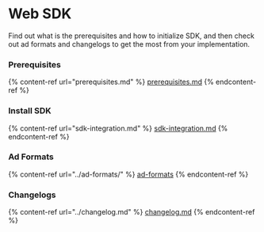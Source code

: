 # Web SDK

Find out what is the prerequisites and how to initialize SDK, and then check out ad formats and changelogs to get the most from your implementation.

### Prerequisites

{% content-ref url="prerequisites.md" %}
[prerequisites.md](prerequisites.md)
{% endcontent-ref %}

### Install SDK

{% content-ref url="sdk-integration.md" %}
[sdk-integration.md](sdk-integration.md)
{% endcontent-ref %}

### Ad Formats

{% content-ref url="../ad-formats/" %}
[ad-formats](../ad-formats/)
{% endcontent-ref %}

### Changelogs

{% content-ref url="../changelog.md" %}
[changelog.md](../changelog.md)
{% endcontent-ref %}

